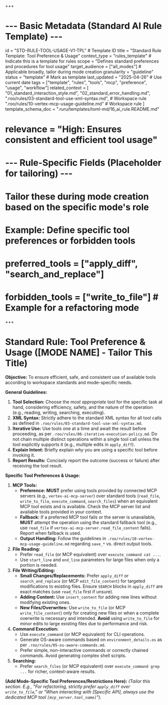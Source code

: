 +++
# --- Basic Metadata (Standard AI Rule Template) ---
id = "STD-RULE-TOOL-USAGE-V1-TPL" # Template ID
title = "Standard Rule Template: Tool Preference & Usage"
context_type = "rules_template" # Indicate this is a template for rules
scope = "Defines standard preferences and procedures for tool usage"
target_audience = ["all_modes"] # Applicable broadly, tailor during mode creation
granularity = "guideline"
status = "template" # Mark as template
last_updated = "2025-04-26" # Use current date
tags = ["template", "rules", "tools", "mcp", "preference", "usage", "workflow"]
related_context = [
    "01_standard_interaction_style.md",
    "02_standard_error_handling.md",
    ".roo/rules/03-standard-tool-use-xml-syntax.md", # Workspace rule
    ".roo/rules/10-vertex-mcp-usage-guideline.md" # Workspace rule
    ]
template_schema_doc = ".ruru/templates/toml-md/16_ai_rule.README.md"
# relevance = "High: Ensures consistent and efficient tool usage"

# --- Rule-Specific Fields (Placeholder for tailoring) ---
# Tailor these during mode creation based on the specific mode's role
# Example: Define specific tool preferences or forbidden tools
# preferred_tools = ["apply_diff", "search_and_replace"]
# forbidden_tools = ["write_to_file"] # Example for a refactoring mode
+++

# Standard Rule: Tool Preference & Usage ([MODE NAME] - Tailor This Title)

**Objective:** To ensure efficient, safe, and consistent use of available tools according to workspace standards and mode-specific needs.

**General Guidelines:**

1.  **Tool Selection:** Choose the *most appropriate* tool for the specific task at hand, considering efficiency, safety, and the nature of the operation (e.g., reading, writing, searching, executing).
2.  **XML Syntax:** Strictly adhere to the standard XML syntax for all tool calls as defined in `.roo/rules/03-standard-tool-use-xml-syntax.md`.
3.  **Iterative Use:** Use tools one at a time and await the result before proceeding, as per `.roo/rules/06-iterative-execution-policy.md`. Do not chain multiple distinct operations within a single tool call unless the tool explicitly supports it (e.g., multiple edits in `apply_diff`).
4.  **Explain Intent:** Briefly explain *why* you are using a specific tool before invoking it.
5.  **Report Results:** Concisely report the outcome (success or failure) after receiving the tool result.

**Specific Tool Preferences & Usage:**

1.  **MCP Tools:**
    *   **Preference:** **MUST** prefer using tools provided by connected MCP servers (e.g., `vertex-ai-mcp-server`) over standard tools (`read_file`, `write_to_file`, `execute_command`, `search_files`) when an equivalent MCP tool exists and is available. Check the MCP server list and available tools provided in your context.
    *   **Fallback:** If a preferred MCP tool fails or the server is unavailable, **MUST** attempt the operation using the standard fallback tool (e.g., use `read_file` if `vertex-ai-mcp-server.read_file_content` fails). Report when fallback is used.
    *   **Output Handling:** Follow the guidelines in `.roo/rules/10-vertex-mcp-usage-guideline.md` regarding `save_*` vs. direct output tools.
2.  **File Reading:**
    *   Prefer `read_file` (or MCP equivalent) over `execute_command cat ...`.
    *   Use `start_line` and `end_line` parameters for large files when only a portion is needed.
3.  **File Writing/Editing:**
    *   **Small Changes/Replacements:** Prefer `apply_diff` or `search_and_replace` (or MCP `edit_file_content`) for targeted modifications to existing files. Ensure `SEARCH` blocks in `apply_diff` are exact matches (use `read_file` first if unsure).
    *   **Adding Content:** Use `insert_content` for adding new lines without modifying existing ones.
    *   **New Files/Overwrites:** Use `write_to_file` (or MCP `write_file_content`) only for creating new files or when a complete overwrite is necessary and intended. **Avoid** using `write_to_file` for minor edits to large existing files due to performance and risk.
4.  **Command Execution:**
    *   Use `execute_command` (or MCP equivalent) for CLI operations.
    *   Generate OS-aware commands based on `environment_details.os` as per `.roo/rules/05-os-aware-commands.md`.
    *   Prefer simple, non-interactive commands or correctly chained commands. Avoid generating complex shell scripts.
5.  **Searching:**
    *   Prefer `search_files` (or MCP equivalent) over `execute_command grep ...` for richer, context-aware results.

**(Add Mode-Specific Tool Preferences/Restrictions Here):** *(Tailor this section. E.g., "For refactoring, strictly prefer `apply_diff` over `write_to_file`," or "When interacting with [Specific API], always use the dedicated MCP tool `[mcp_server.tool_name]`").*